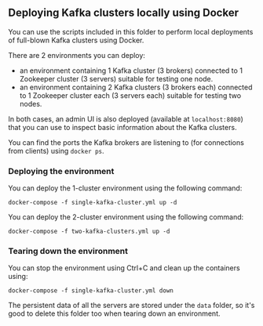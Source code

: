 ## Deploying Kafka clusters locally using Docker

You can use the scripts included in this folder to perform local deployments of full-blown Kafka clusters using Docker.

There are 2 environments you can deploy:
* an environment containing 1 Kafka cluster (3 brokers) connected to 1 Zookeeper cluster (3 servers) suitable for testing one node.
* an environment containing 2 Kafka clusters (3 brokers each) connected to 1 Zookeeper cluster each (3 servers each) suitable for testing two nodes.

In both cases, an admin UI is also deployed (available at `localhost:8080`) that you can use to inspect basic information about the Kafka clusters.

You can find the ports the Kafka brokers are listening to (for connections from clients) using `docker ps`.

### Deploying the environment

You can deploy the 1-cluster environment using the following command:
```
docker-compose -f single-kafka-cluster.yml up -d
```

You can deploy the 2-cluster environment using the following command:
```
docker-compose -f two-kafka-clusters.yml up -d
```

### Tearing down the environment

You can stop the environment using Ctrl+C and clean up the containers using:
```
docker-compose -f single-kafka-cluster.yml down
```

The persistent data of all the servers are stored under the `data` folder, so it's good to delete this folder too when tearing down an environment.
